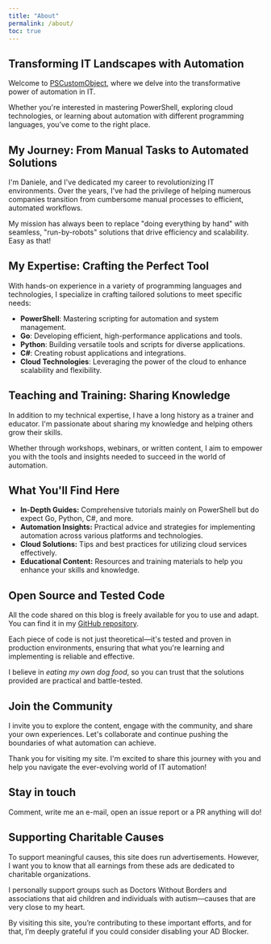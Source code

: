 ```yaml
---
title: "About"
permalink: /about/
toc: true
---
```


## Transforming IT Landscapes with Automation

Welcome to [PSCustomObject](https://pscustomobject.github.io/), where we delve into the transformative power of automation in IT.

Whether you're interested in mastering PowerShell, exploring cloud technologies, or learning about automation with different programming languages, you've come to the right place.

## My Journey: From Manual Tasks to Automated Solutions

I'm Daniele, and I've dedicated my career to revolutionizing IT environments. Over the years, I've had the privilege of helping numerous companies transition from cumbersome manual processes to efficient, automated workflows.

My mission has always been to replace "doing everything by hand" with seamless, "run-by-robots" solutions that drive efficiency and scalability. Easy as that!

## My Expertise: Crafting the Perfect Tool

With hands-on experience in a variety of programming languages and technologies, I specialize in crafting tailored solutions to meet specific needs:

- **PowerShell**: Mastering scripting for automation and system management.
- **Go**: Developing efficient, high-performance applications and tools.
- **Python**: Building versatile tools and scripts for diverse applications.
- **C#**: Creating robust applications and integrations.
- **Cloud Technologies**: Leveraging the power of the cloud to enhance scalability and flexibility.

## Teaching and Training: Sharing Knowledge

In addition to my technical expertise, I have a long history as a trainer and educator. I'm passionate about sharing my knowledge and helping others grow their skills.

Whether through workshops, webinars, or written content, I aim to empower you with the tools and insights needed to succeed in the world of automation.

## What You'll Find Here

- **In-Depth Guides:** Comprehensive tutorials mainly on PowerShell but do expect Go, Python, C#, and more.
- **Automation Insights:** Practical advice and strategies for implementing automation across various platforms and technologies.
- **Cloud Solutions:** Tips and best practices for utilizing cloud services effectively.
- **Educational Content:** Resources and training materials to help you enhance your skills and knowledge.

## Open Source and Tested Code

All the code shared on this blog is freely available for you to use and adapt. You can find it in my [GitHub repository](https://github.com/PsCustomObject).

Each piece of code is not just theoretical—it's tested and proven in production environments, ensuring that what you're learning and implementing is reliable and effective.

I believe in *eating my own dog food*, so you can trust that the solutions provided are practical and battle-tested.

## Join the Community

I invite you to explore the content, engage with the community, and share your own experiences. Let's collaborate and continue pushing the boundaries of what automation can achieve.

Thank you for visiting my site. I'm excited to share this journey with you and help you navigate the ever-evolving world of IT automation!

## Stay in touch

Comment, write me an e-mail, open an issue report or a PR anything will do!

## Supporting Charitable Causes

To support meaningful causes, this site does run advertisements. However, I want you to know that all earnings from these ads are dedicated to charitable organizations.

I personally support groups such as Doctors Without Borders and associations that aid children and individuals with autism—causes that are very close to my heart.

By visiting this site, you’re contributing to these important efforts, and for that, I’m deeply grateful if you could consider disabling your AD Blocker.
